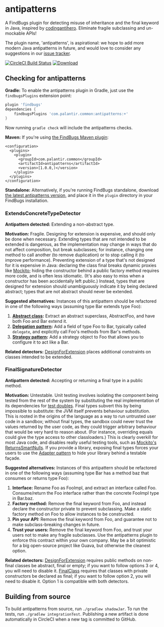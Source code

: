 # antipatterns

A FindBugs plugin for detecting misuse of inheritance and the final keyword in Java, inspired by [codingantihero]. Eliminate fragile subclassing and un-mockable APIs!

The plugin name, 'antipatterns', is aspirational: we hope to add more modern Java antipatterns in future, and would love to consider any suggestions in our [issue tracker].

[codingantihero]: https://codingantihero.wordpress.com/2016/02/08/antipattern-final-classes/
[issue tracker]: https://github.com/palantir/antipatterns/issues

[![CircleCI Build Status](https://circleci.com/gh/palantir/antipatterns.svg?style=svg&circle-token=198b658b598ace680a676ece564df2a0f0690d33)](https://circleci.com/gh/palantir/antipatterns)
[![Download](https://api.bintray.com/packages/palantir/releases/antipatterns/images/download.svg) ](https://bintray.com/palantir/releases/antipatterns/_latestVersion)

## Checking for antipatterns

**Gradle:** To enable the antipatterns plugin in Gradle, just use the `findbugsPlugins` extension point:

```gradle
plugin 'findbugs'
dependencies {
    findbugsPlugins 'com.palantir.common:antipatterns:+'
}
```

Now running `gradle check` will include the antipatterns checks.

**Maven:** If you're using [the FindBugs Maven plugin](http://gleclaire.github.io/findbugs-maven-plugin/usage.html#Using_Detectors_from_a_Repository):

```maven
<configuration>
  <plugins>
    <plugin>
      <groupId>com.palantir.common</groupId>
      <artifactId>antipatterns</artifactId>
      <version>[1.0.0,)</version>
    </plugin>
  </plugins>
</configuration>
```

**Standalone:** Alternatively, if you're running FindBugs standalone, download [the latest antipatterns version](https://bintray.com/palantir/releases/antipatterns/_latestVersion), and place it in the `plugin` directory in your FindBugs installation.

### ExtendsConcreteTypeDetector

**Antipattern detected:** Extending a non-abstract type.

**Motivation:** Fragile. Designing for extension is expensive, and should only be done when necessary. Extending types that are not intended to be extended is dangerous, as the implementation may change in ways that do not affect composition, but break subclasses; for instance, changing one method to call another (to remove duplication) or to stop calling it (to improve performance). Preventing extension of a type that's not designed for it is expensive in Java: declaring the class final breaks dynamic proxies like [Mockito]; hiding the constructor behind a public factory method requires more code, and is often less idiomatic. (It's also easy to miss when a constructor has been accidentally left public.) Instead, types that are designed for extension should unambiguously indicate it by being declared abstract; types that are not abstract should never be extended.

**Suggested alternatives:** Instances of this antipattern should be refactored in one of the following ways (assuming type Bar extends type Foo):

 1. **[Abstract class]:** Extract an abstract superclass, AbstractFoo, and have both Foo and Bar extend it.
 2. **[Delegation pattern]:** Add a field of type Foo to Bar, typically called `delegate`, and explicitly call Foo's methods from Bar's methods.
 3. **[Strategy pattern]:** Add a strategy object to Foo that allows you to configure it to act like a Bar.

[Mockito]: http://mockito.org/
[Abstract class]: https://en.wikipedia.org/wiki/Abstract_type
[Delegation pattern]: https://en.wikipedia.org/wiki/Delegation_pattern
[Strategy pattern]: https://en.wikipedia.org/wiki/Strategy_pattern

**Related detectors:** [DesignForExtension] places additional constraints on classes intended to be extended.

[DesignForExtension]: http://checkstyle.sourceforge.net/config_design.html#DesignForExtension

### FinalSignatureDetector

**Antipattern detected:** Accepting or returning a final type in a public method.

**Motivation:** Untestable. Unit testing involves isolating the component being tested from the rest of the system by substituting the real implementation of its dependencies for [test doubles]. Final types subvert this by being impossible to substitute: the JVM itself prevents behaviour substitution. This is rooted in the origins of the language as a way to run untrusted user code in a sandbox; without final types, the sandbox could never trust the values returned by the user code, as they could trigger arbitrary behaviour that would be very hard to reason about. (For instance, overriding equals could give the type access to other classloaders.) This is clearly overkill for most Java code, and disables really useful testing tools, such as [Mockito's ReturnsSmartNulls]. If you provide a library, exposing final types forces your users to use the [Adapter pattern] to hide your library behind a testable façade.

**Suggested alternatives:** Instances of this antipattern should be refactored in one of the following ways (assuming type Bar has a method baz that consumes or returns type Foo):

1. **Interface:** Rename Foo as FooImpl, and extract an interface called Foo. Consume/return the Foo interface rather than the concrete FooImpl type in Bar.baz.
2. **Factory method:** Remove the final keyword from Foo, and instead declare the constructor private to prevent subclassing. Make a static factory method on Foo to allow instances to be constructed.
3. **Pin your API:** Remove the final keyword from Foo, and guarantee not to make subclass-breaking changes in future.
4. **Trust your users:** Remove the final keyword from Foo, and trust your users not to make any fragile subclasses. Use the antipatterns plugin to enforce this contract within your own company. May be a bit optimistic for a big open-source project like Guava, but otherwise the cleanest option.

[test doubles]: https://nirajrules.wordpress.com/2011/08/27/dummy-vs-stub-vs-spy-vs-fake-vs-mock/
[Mockito's ReturnsSmartNulls]: http://site.mockito.org/mockito/docs/current/org/mockito/internal/stubbing/defaultanswers/ReturnsSmartNulls.html
[Adapter pattern]: https://en.wikipedia.org/wiki/Adapter_pattern

**Related detectors:** [DesignForExtension] requires public methods on non-final classes be abstract, final or empty; if you want to follow options 3 or 4, you will need to disable it. [FinalClass] requires that classes with private constructors be declared as final; if you want to follow option 2, you will need to disable it. Option 1 is compatible with both detectors.

[FinalClass]: http://checkstyle.sourceforge.net/config_design.html#FinalClass

## Building from source

To build antipatterns from source, run `./gradlew shadowJar`. To run the tests, run `./gradlew integrationTest`. Publishing a new artifact is done automatically in CircleCI when a new tag is committed to GitHub.

